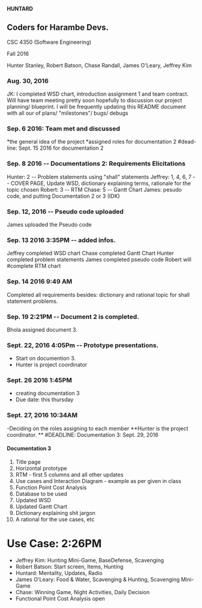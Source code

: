 **HUNTARD**
## Coders for Harambe Devs.

CSC 4350 (Software Engineering)

Fall 2016

Hunter Stanley, Robert Batson, Chase Randall, James O'Leary, Jeffrey Kim

### Aug. 30, 2016
JK: I completed WSD chart, introduction assignment 1 and team contract. 
  Will have team meeting pretty soon hopefully to discussion our project planning/ blueprint.
  I will be frequently updating this README document with all our of plans/ "milestones"/ bugs/ debugs

### Sep. 6 2016: Team met and discussed 
*the general idea of the project
*assigned roles for documentation 2
#dead-line: Sept. 15 2016 for documentation 2

### Sep. 8 2016 -- Documentations 2: Requirements Elicitations 
  Hunter: 2 -- Problem statements using "shall" statements
  Jeffrey: 1, 4, 6, 7 -- COVER PAGE, Update WSD, dictionary explaining terms, rationale for the topic chosen
  Robert: 3 -- RTM
  Chase: 5 -- Gantt Chart
  James: pesudo code, and putting Documentation 2 or 3 (IDK)

### Sep. 12, 2016 -- Pseudo code uploaded 
  James uploaded the Pseudo code
  
### Sep. 13 2016 3:35PM -- added infos. 
  Jeffrey completed WSD chart 
  Chase completed Gantt Chart 
  Hunter completed problem statements 
  James completed pseudo code 
  Robert will #complete RTM chart 
  
### Sep. 14 2016 9:49 AM 
  Completed all requirements besides: dictionary and rational topic for shall statement problems.
  
### Sep. 19 2:21PM -- Document 2 is completed. 
  Bhola assigned document 3. 
  
### Sept. 22, 2016 4:05Pm -- Prototype presentations. 
- Start on documention 3.
- Hunter is project coordinator
  
### Sept. 26 2016 1:45PM 
- creating documentation 3 
- Due date: this thursday
 
### Sept. 27, 2016 10:34AM 
  -Deciding on the roles assigning to each member
  **Hunter is the project coordinator. **
#DEADLINE: Documentation 3: Sept. 29, 2016
#### Documentation 3
  1. Title page
  2. Horizontal prototype 
  3. RTM - first 5 columns and all other updates
  4. Use cases and Interaction Diagram - example as per given in class
  5. Function Point Cost Analysis
  6. Database to be used
  7. Updated WSD 
  8. Updated Gantt Chart
  9. Dictionary explaining shit jargon
  10. A rational for the use cases, etc
  
# Use Case: 2:26PM
- Jeffrey Kim: Hunting Mini-Game, BaseDefense, Scavenging
- Robert Batson: Start screen, Items, Hunting
- Huntard: Mentality, Updates, Radio
- James O'Leary: Food & Water, Scavenging & Hunting, Scavenging Mini-Game
- Chase: Winning Game, Night Activities, Daily Decision
- Functional Point Cost Analysis open
